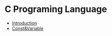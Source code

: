 # C Programing Language

- [Introduction](C_introduction.md)
- [Const&Variable](C_const_variable.md)

